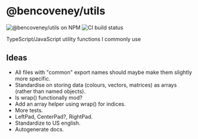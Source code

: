 # @bencoveney/utils

![@bencoveney/utils on NPM](https://img.shields.io/npm/v/@bencoveney/utils) ![CI build status](https://img.shields.io/github/workflow/status/bencoveney/utils/Build/master)

TypeScript/JavaScript utility functions I commonly use

## Ideas

- All files with "common" export names should maybe make them slightly more specific.
- Standardise on storing data (colours, vectors, matrices) as arrays (rather than named objects).
- Is wrap() functionally mod?
- Add an array helper using wrap() for indices.
- More tests.
- LeftPad, CenterPad?, RightPad.
- Standardize to US english.
- Autogenerate docs.
